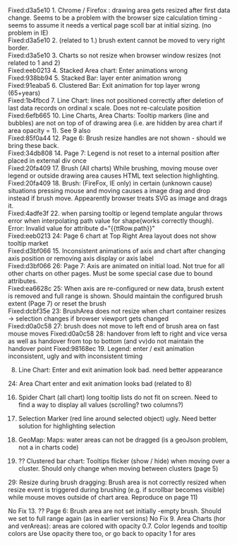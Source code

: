 Fixed:d3a5e10   1. Chrome / Firefox : drawing area gets resized after first data change. Seems to be a problem with the browser size calculation timing - seems to assume it needs a vertical page scoll bar at initial sizing. (no problem in IE)   
Fixed:d3a5e10   2. (related to 1.) brush extent cannot be moved to very right border.    
Fixed:d3a5e10   3. Charts so not resize when browser window resizes (not related to 1 and 2)     
Fixed:eeb0213   4. Stacked Area chart:  Enter animations wrong    
Fixed:938bb94   5. Stacked Bar: layer enter animation wrong    
Fixed:91eaba5   6. Clustered Bar: Exit animation for top layer wrong (65+years)    
Fixed:1b4fbcd   7. Line Chart: lines not positioned correctly after deletion of last data records on ordinal x scale. Does not re-calculate position   
Fixed:6efb665   10. Line Charts, Area Charts: Tooltip markers (line and bubbles) are not on top of of drawing area (i.e. are hidden by area chart if area opacity = 1). See 9 also   
Fixed:85f0a44   12. Page 6: Brush resize handles are not shown - should we bring these back.    
Fixed:34db808   14. Page 7: Legend is not reset to a internal position after placed in external div once  
Fixed:20fa409   17. Brush (All charts) While brushing, moving mouse over legend or outside drawing area causes HTML text selection highlighting.   
Fixed:20fa409   18. Brush: (FireFox, IE only) in certain (unknown cause) situations pressing mouse and moving causes a image drag and drop instead if brush move. Appearently browser treats SVG as image and drags it.   
Fixed:4adfe3f   22. when parsing tooltip or legend template angular throws error when interpolating path value for shape(works correctly though). Error: Invalid value for <path> attribute d="{{ttRow.path}}"    
Fixed:eeb0213   24: Page 6 chart at Top Right Area layout does not show tooltip market   
Fixed:d3bf066   15. Inconsistent animations of axis and chart after changing axis position or removing axis display or axis label   
Fixed:d3bf066   26: Page 7: Axis are animated on initial load. Not true for all other charts on other pages. Must be some special case due to bound attributes.    
Fixed:ea6628c   25: When axis are re-configured or new data, brush extent is removed and full range is shown. Should maintain the configured brush extent (Page 7) or reset the brush   
Fixed:dcbf35e   23: BrushArea does not resize when chart container resizes -> selection changes if browser viewport gets changed   
Fixed:d0a0c58   27: brush does not move to left end of brush area on fast mouse moves
Fixed:d0a0c58   28: handover from left to right and vice versa as well as handover from top to bottom (and vv)do not maintain the handover point
Fixed:98168ec  19. Legend: enter / exit animation inconsistent, ugly and with inconsistent timing


8. Line Chart: Enter and exit animation look bad. need better appearance

24: Area Chart enter and exit animation looks bad (related to 8)

16. Spider Chart (all chart) long tooltip lists do not fit on screen. Need to find a way to display all values (scrolling? two columns?)
 

20. Selection Marker (red line around selected object) ugly. Need better solution for highlighting selection
21. GeoMap: Maps: water areas can not be dragged (is a geoJson problem, not a in charts code)

11. ?? Clustered bar chart: Tooltips flicker (show / hide) when moving over a cluster. Should only change when moving between clusters (page 5)



29: Resize during brush dragging: Brush area is not correctly resized when resize event is triggered during brushing (e.g. if scrollbar becomes visible) while mouse moves outside of chart area. Reproduce on page 11)









No Fix 13. ?? Page 6: Brush area are not set initially -empty brush. Should we set to full range again (as in earlier versions)
No Fix 9. Area Charts (hor and verAreas): areas are colored with opacity 0.7. Color legends and tooltip colors are Use opacity there too, or go back to opacity 1 for ares